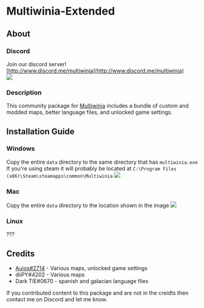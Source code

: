 # Multiwinia-Extended
## About
### Discord
Join our discord server!<br>
[http://www.discord.me/multiwinia](http://www.discord.me/multiwinia)<br>
[![](https://img.shields.io/discord/150682863543517184.svg)](http://www.discord.me/multiwinia)
### Description
This community package for [Multiwinia](https://store.steampowered.com/app/1530/Multiwinia/) includes a bundle of custom and modded maps, better language files, and unlocked game settings.
## Installation Guide
### Windows
Copy the entire `data` directory to the same directory that has `multiwinia.exe`<br>
If you're using steam it will probably be located at `C:\Program Files (x86)\Steam\steamapps\common\Multiwinia`
![](https://cdn.discordapp.com/attachments/150682863543517184/731550339974561802/unknown.png)
### Mac
Copy the entire `data` directory to the location shown in the image
![](https://cdn.discordapp.com/attachments/150682863543517184/353434472416280587/Screen_Shot_2017-09-02_at_5.02.01_PM.png)
### Linux
???
## Credits
* [Auios#2714](https://www.github.com/auios) - Various maps, unlocked game settings
* diiPY#4202 - Various maps
* Dark TIE#0670 - spanish and galacian language files

If you contributed content to this package and are not in the creidts then contact me on Discord and let me know.
